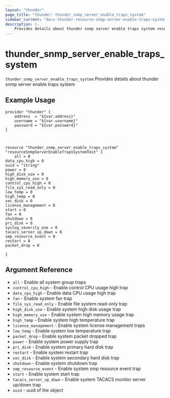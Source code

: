```yaml
---
layout: "thunder"
page_title: "thunder: thunder_snmp_server_enable_traps_system"
sidebar_current: "docs-thunder-resource-snmp-server-enable-traps-system"
description: |-
	Provides details about thunder snmp server enable traps system resource for A10
---
```


# thunder\_snmp\_server\_enable\_traps\_system

`thunder_snmp_server_enable_traps_system` Provides details about thunder snmp server enable traps system
## Example Usage


```hcl
provider "thunder" {
    address  = "${var.address}"
    username = "${var.username}"  
    password = "${var.password}"
}



resource "thunder_snmp_server_enable_traps_system" "resourceSnmpServerEnableTrapsSystemTest" {
	all = 0
data_cpu_high = 0
uuid = "string"
power = 0
high_disk_use = 0
high_memory_use = 0
control_cpu_high = 0
file_sys_read_only = 0
low_temp = 0
high_temp = 0
sec_disk = 0
license_management = 0
start = 0
fan = 0
shutdown = 0
pri_disk = 0
syslog_severity_one = 0
tacacs_server_up_down = 0
smp_resource_event = 0
restart = 0
packet_drop = 0
 
}

```

## Argument Reference

* `all` - Enable all system group traps
* `control_cpu_high` - Enable control CPU usage high trap
* `data_cpu_high` - Enable data CPU usage high trap
* `fan` - Enable system fan trap
* `file_sys_read_only` - Enable file system read-only trap
* `high_disk_use` - Enable system high disk usage trap
* `high_memory_use` - Enable system high memory usage trap
* `high_temp` - Enable system high temperature trap
* `license_management` - Enable system license management traps
* `low_temp` - Enable system low temperature trap
* `packet_drop` - Enable system packet dropped trap
* `power` - Enable system power supply trap
* `pri_disk` - Enable system primary hard disk trap
* `restart` - Enable system restart trap
* `sec_disk` - Enable system secondary hard disk trap
* `shutdown` - Enable system shutdown trap
* `smp_resource_event` - Enable system smp resource event trap
* `start` - Enable system start trap
* `tacacs_server_up_down` - Enable system TACACS monitor server up/down trap
* `uuid` - uuid of the object


